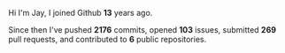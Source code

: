 Hi I'm Jay, I joined Github **13** years ago.

Since then I've pushed **2176** commits, opened **103** issues, submitted **269** pull requests, and contributed to **6** public repositories.
